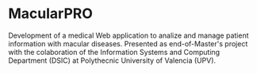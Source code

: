 # MacularPRO
Development of a medical Web application to analize and manage patient information with macular diseases.
Presented as end-of-Master's project with the colaboration of the Information Systems and Computing Department (DSIC) at Polythecnic University of Valencia (UPV).
